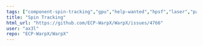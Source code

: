 ```yaml
---
tags: ["component-spin-tracking","gpu","help-wanted","hpsf","laser","particle-in-cell","physics","pic","plasma","research","simulation"]
title: "Spin Tracking"
html_url: "https://github.com/ECP-WarpX/WarpX/issues/4766"
user: "ax3l"
repo: "ECP-WarpX/WarpX"
---
```


